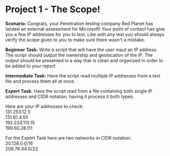 # Project 1 - The Scope!

**Scenario:** Congrats, your Penetration testing company Red Planet has landed an external assessment for Microsoft! Your point of contact has give you a few IP addresses for you to test. Like with any test you should always verify the scope given to you to make sure there wasn't a mistake.

**Beginner Task:** Write a script that will have the user input an IP address. The script should output the ownership and geolocation of the IP. The output should be presented in a way that is clean and organized in order to be added to your report.

**Intermediate Task:** Have the script read multiple IP addresses from a text file and process them all at once.

**Expert Task:** Have the script read from a file containing both single IP addresses and CIDR notation, having it process it both types.

Here are your IP addresses to check:\
131.253.12.5\
131.91.4.55\
192.224.113.15\
199.60.28.111

For the Expert Task here are two networks in CIDR notation:\
20.128.0.0/16\
208.76.44.0/22
